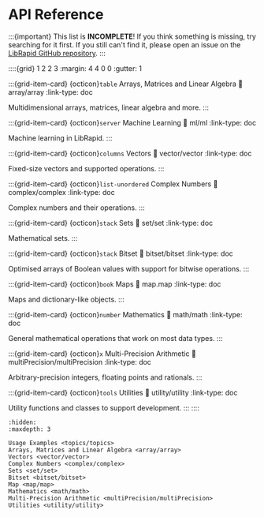 # API Reference

:::{important}
This list is **INCOMPLETE**! If you think something is missing, try searching for it first. If you still
can't find it, please open an issue on the [LibRapid GitHub repository](https://github.com/LibRapid/LibRapid/issues).
:::

::::{grid} 1 2 2 3
:margin: 4 4 0 0
:gutter: 1

:::{grid-item-card} {octicon}`table` Arrays, Matrices and Linear Algebra
:link: array/array
:link-type: doc

Multidimensional arrays, matrices, linear algebra and more.
:::

:::{grid-item-card} {octicon}`server` Machine Learning
:link: ml/ml
:link-type: doc

Machine learning in LibRapid.
:::

:::{grid-item-card} {octicon}`columns` Vectors
:link: vector/vector
:link-type: doc

Fixed-size vectors and supported operations.
:::

:::{grid-item-card} {octicon}`list-unordered` Complex Numbers
:link: complex/complex
:link-type: doc

Complex numbers and their operations.
:::

:::{grid-item-card} {octicon}`stack` Sets
:link: set/set
:link-type: doc

Mathematical sets.
:::

:::{grid-item-card} {octicon}`stack` Bitset
:link: bitset/bitset
:link-type: doc

Optimised arrays of Boolean values with support for
bitwise operations.
:::

:::{grid-item-card} {octicon}`book` Maps
:link: map.map
:link-type: doc

Maps and dictionary-like objects.
:::

:::{grid-item-card} {octicon}`number` Mathematics
:link: math/math
:link-type: doc

General mathematical operations that work on most data types.
:::

:::{grid-item-card} {octicon}`x` Multi-Precision Arithmetic
:link: multiPrecision/multiPrecision
:link-type: doc

Arbitrary-precision integers, floating points and rationals.
:::

:::{grid-item-card} {octicon}`tools` Utilities
:link: utility/utility
:link-type: doc

Utility functions and classes to support development.
:::
::::

```{toctree}
:hidden:
:maxdepth: 3

Usage Examples <topics/topics>
Arrays, Matrices and Linear Algebra <array/array>
Vectors <vector/vector>
Complex Numbers <complex/complex>
Sets <set/set>
Bitset <bitset/bitset>
Map <map/map>
Mathematics <math/math>
Multi-Precision Arithmetic <multiPrecision/multiPrecision>
Utilities <utility/utility>
```

